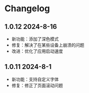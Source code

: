 # Changelog

## 1.0.12 2024-8-16
- 新功能：添加了深色模式
- 修复：解决了在某些设备上崩溃的问题
- 改进：优化了应用启动速度

## 1.0.11 2024-8-1
- 新功能：支持自定义字体
- 修复：修正了页面滚动问题